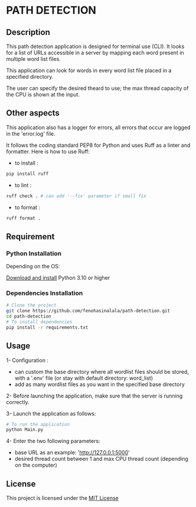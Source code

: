 # PATH DETECTION

## Description

This path detection application is designed for terminal use (CLI). It looks for a list of URLs accessible in a server by mapping each word present in multiple word list files.

This application can look for words in every word list file placed in a specified directory.

The user can specify the desired theard to use; the max thread capacity of the CPU is shown at the input.  

## Other aspects

This application also has a logger for errors, all errors that occur are logged in the 'error.log' file.

It follows the coding standard PEP8 for Python and uses Ruff as a linter and formatter.
Here is how to use Ruff:

- to install :

```bash
pip install ruff
```

- to lint :

```bash
ruff check . # can add '--fix' parameter if small fix
```

- to format :

```bash
ruff format .
```

## Requirement

### Python Installation

Depending on the OS:

[Download and install](https://www.python.org/downloads/) Python 3.10 or higher

### Dependencies Installation

```bash
# Clone the project
git clone https://github.com/fenohasinalala/path-detection.git
cd path-detection
# To install dependencies
pip install -r requirements.txt
```

## Usage

1- Configuration :

- can custom the base directory where all wordlist files should be stored, with a '.env' file (or stay with default directory: word_list)
- add as many wordlist files as you want in the specified base directory

2- Before launching the application, make sure that the server is running correctly.

3- Launch the application as follows:

```bash
# To run the application
python Main.py
```

4- Enter the two following parameters:

- base URL as an example: '<http://127.0.0.1:5000>'
- desired thread count between 1 and max CPU thread count (depending on the computer)

## License

This project is licensed under the [MIT License](LICENSE.md)
